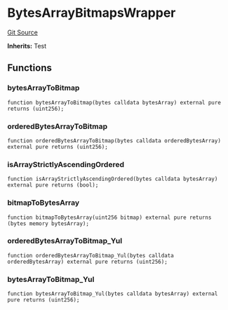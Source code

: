 # BytesArrayBitmapsWrapper
[Git Source](https://github.com/bowenli86/eigenlayer-contracts/blob/0800603ae0e71de6487dd628cace5380fa364f74/src/test/harnesses/BytesArrayBitmapsWrapper.sol)

**Inherits:**
Test


## Functions
### bytesArrayToBitmap


```solidity
function bytesArrayToBitmap(bytes calldata bytesArray) external pure returns (uint256);
```

### orderedBytesArrayToBitmap


```solidity
function orderedBytesArrayToBitmap(bytes calldata orderedBytesArray) external pure returns (uint256);
```

### isArrayStrictlyAscendingOrdered


```solidity
function isArrayStrictlyAscendingOrdered(bytes calldata bytesArray) external pure returns (bool);
```

### bitmapToBytesArray


```solidity
function bitmapToBytesArray(uint256 bitmap) external pure returns (bytes memory bytesArray);
```

### orderedBytesArrayToBitmap_Yul


```solidity
function orderedBytesArrayToBitmap_Yul(bytes calldata orderedBytesArray) external pure returns (uint256);
```

### bytesArrayToBitmap_Yul


```solidity
function bytesArrayToBitmap_Yul(bytes calldata bytesArray) external pure returns (uint256);
```

